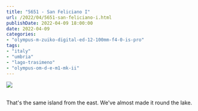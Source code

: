 ```yaml
---
title: "5651 - San Feliciano I"
url: /2022/04/5651-san-feliciano-i.html
publishDate: 2022-04-09 18:00:00
date: 2022-04-09
categories:
- "olympus-m-zuiko-digital-ed-12-100mm-f4-0-is-pro"
tags:
- "italy"
- "umbria"
- "lago-trasimeno"
- "olympus-om-d-e-m1-mk-ii"
---
```

<div class="container">
<div class="center"><a target="_blank" href="https://d25zfm9zpd7gm5.cloudfront.net/1200x1200/2019/20190904_144939_lr.jpg"><img class="webfeedsFeaturedVisual" src="https://d25zfm9zpd7gm5.cloudfront.net/0600x0600/2019/20190904_144939_lr.jpg" /></a></div>
</div>
<br />

That's the same island from the east. We've almost made it
round the lake.
